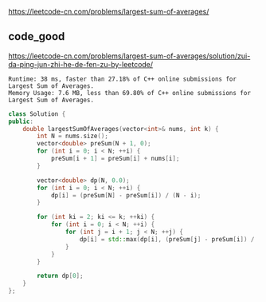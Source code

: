 
https://leetcode-cn.com/problems/largest-sum-of-averages/

## code_good 

https://leetcode-cn.com/problems/largest-sum-of-averages/solution/zui-da-ping-jun-zhi-he-de-fen-zu-by-leetcode/

```
Runtime: 38 ms, faster than 27.18% of C++ online submissions for Largest Sum of Averages.
Memory Usage: 7.6 MB, less than 69.80% of C++ online submissions for Largest Sum of Averages.
```

```cpp
class Solution {
public:
    double largestSumOfAverages(vector<int>& nums, int k) {
        int N = nums.size();
        vector<double> preSum(N + 1, 0);
        for (int i = 0; i < N; ++i) {
            preSum[i + 1] = preSum[i] + nums[i];
        }

        vector<double> dp(N, 0.0);
        for (int i = 0; i < N; ++i) {
            dp[i] = (preSum[N] - preSum[i]) / (N - i);
        }

        for (int ki = 2; ki <= k; ++ki) {
            for (int i = 0; i < N; ++i) {
                for (int j = i + 1; j < N; ++j) {
                    dp[i] = std::max(dp[i], (preSum[j] - preSum[i]) / (j - i) + dp[j]);
                }
            }
        }

        return dp[0];
    }
};
```
